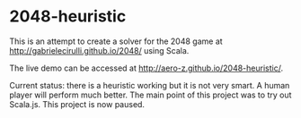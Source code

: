 2048-heuristic
==============

This is an attempt to create a solver for the 2048 game at http://gabrielecirulli.github.io/2048/ using Scala.

The live demo can be accessed at http://aero-z.github.io/2048-heuristic/.

Current status: there is a heuristic working but it is not very smart. A human player will perform much better. The main point of this project was to try out Scala.js. This project is now paused.
